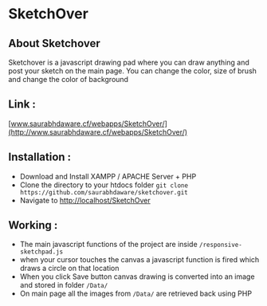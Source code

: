 # SketchOver

## About Sketchover 
   Sketchover is a javascript drawing pad where you can draw anything and post your sketch on the main page. You can change the color, size of brush and change the color of background
	
## Link : 
[www.saurabhdaware.cf/webapps/SketchOver/](http://www.saurabhdaware.cf/webapps/SketchOver/)

## Installation :
- Download and Install XAMPP / APACHE Server + PHP 
- Clone the directory to your htdocs folder `git clone https://github.com/saurabhdaware/sketchover.git` 
- Navigate to [http://localhost/SketchOver](http://localhost/sketchover/)

## Working :

- The main javascript functions of the project are inside `/responsive-sketchpad.js` 
- when your cursor touches the canvas a javascript function is fired which draws a circle on that location
- When you click Save button canvas drawing is converted into an image and stored in folder `/Data/`
- On main page all the images from `/Data/` are retrieved back using PHP
